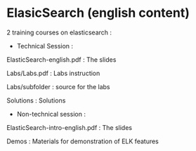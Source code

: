 # ElasicSearch (english content)

2 training courses on elasticsearch :
- Technical Session :

ElasticSearch-english.pdf : The slides

Labs/Labs.pdf : Labs instruction 

Labs/subfolder : source for the labs

Solutions : Solutions

- Non-technical session :

ElasticSearch-intro-english.pdf : The slides

Demos : Materials for demonstration of ELK features
